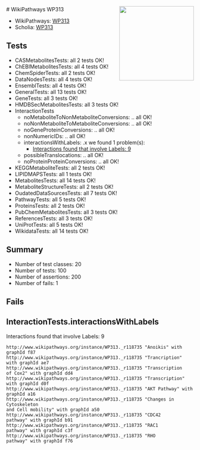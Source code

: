 <img style="float: right; width: 200px" src="https://upload.wikimedia.org/wikipedia/commons/thumb/8/83/Wplogo_with_text_500.png/640px-Wplogo_with_text_500.png" />
# WikiPathways WP313

* WikiPathways: [WP313](https://identifiers.org/wikipathways:WP313)
* Scholia: [WP313](https://scholia.toolforge.org/wikipathways/WP313)
## Tests
* CASMetabolitesTests: all 2 tests OK!
* ChEBIMetabolitesTests: all 4 tests OK!
* ChemSpiderTests: all 2 tests OK!
* DataNodesTests: all 4 tests OK!
* EnsemblTests: all 4 tests OK!
* GeneralTests: all 13 tests OK!
* GeneTests: all 3 tests OK!
* HMDBSecMetabolitesTests: all 3 tests OK!
* InteractionTests
    * noMetaboliteToNonMetaboliteConversions: .. all OK!
    * noNonMetaboliteToMetaboliteConversions: .. all OK!
    * noGeneProteinConversions: .. all OK!
    * nonNumericIDs: .. all OK!
    * interactionsWithLabels: .x we found 1 problem(s):
        * [Interactions found that involve Labels: 9](#630d2680)
    * possibleTranslocations: .. all OK!
    * noProteinProteinConversions: .. all OK!
* KEGGMetaboliteTests: all 2 tests OK!
* LIPIDMAPSTests: all 1 tests OK!
* MetabolitesTests: all 14 tests OK!
* MetaboliteStructureTests: all 2 tests OK!
* OudatedDataSourcesTests: all 7 tests OK!
* PathwayTests: all 5 tests OK!
* ProteinsTests: all 2 tests OK!
* PubChemMetabolitesTests: all 3 tests OK!
* ReferencesTests: all 3 tests OK!
* UniProtTests: all 5 tests OK!
* WikidataTests: all 14 tests OK!


## Summary

* Number of test classes: 20
* Number of tests: 100
* Number of assertions: 200
* Number of fails: 1

## Fails

<a name="630d2680" />

## InteractionTests.interactionsWithLabels

Interactions found that involve Labels: 9
```
http://www.wikipathways.org/instance/WP313._r118735 "Anoikis" with graphId f87
http://www.wikipathways.org/instance/WP313._r118735 "Trancription" with graphId ae7
http://www.wikipathways.org/instance/WP313._r118735 "Transcription
of Cox2" with graphId dd4
http://www.wikipathways.org/instance/WP313._r118735 "Transcription" with graphId d0f
http://www.wikipathways.org/instance/WP313._r118735 "AKT Pathway" with graphId a16
http://www.wikipathways.org/instance/WP313._r118735 "Changes in Cytoskeleton
and Cell mobility" with graphId a50
http://www.wikipathways.org/instance/WP313._r118735 "CDC42
pathway" with graphId b91
http://www.wikipathways.org/instance/WP313._r118735 "RAC1
pathway" with graphId c3f
http://www.wikipathways.org/instance/WP313._r118735 "RHO
pathway" with graphId f76
```

